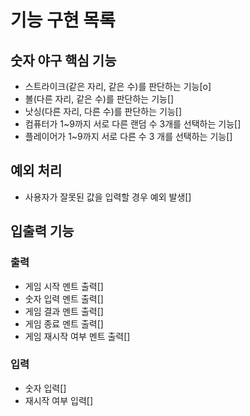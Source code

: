# 기능 구현 목록

## 숫자 야구 핵심 기능
- 스트라이크(같은 자리, 같은 수)를 판단하는 기능[o]
- 볼(다른 자리, 같은 수)를 판단하는 기능[]
- 낫싱(다른 자리, 다른 수)를 판단하는 기능[]
- 컴퓨터가 1~9까지 서로 다른 랜덤 수 3개를 선택하는 기능[]
- 플레이어가 1~9까지 서로 다른 수 3 개를 선택하는 기능[]


## 예외 처리
- 사용자가 잘못된 값을 입력할 경우 예외 발생[]


## 입출력 기능
### 출력
- 게임 시작 멘트 출력[]
- 숫자 입력 멘트 출력[]
- 게임 결과 멘트 출력[]
- 게임 종료 멘트 출력[]
- 게임 재시작 여부 멘트 출력[]

### 입력
- 숫자 입력[]
- 재시작 여부 입력[]